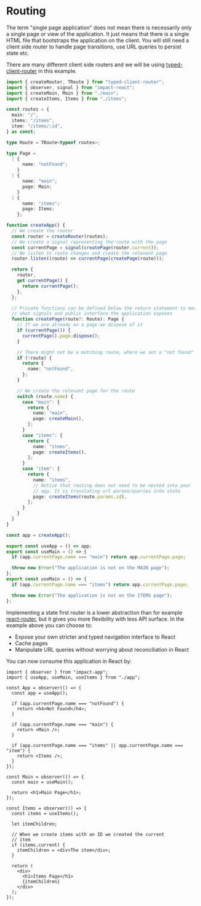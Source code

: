 # Routing

The term "single page application" does not mean there is necessarily only a single page or view of the application. It just means that there is a single HTML file that bootstraps the application on the client. You will still need a client side router to handle page transitions, use URL queries to persist state etc.

There are many different client side routers and we will be using [typed-client-router](https://github.com/christianalfoni/typed-client-router) in this example.

```ts
import { createRouter, TRoute } from "typed-client-router";
import { observer, signal } from "impact-react";
import { createMain, Main } from "./main";
import { createItems, Items } from "./items";

const routes = {
  main: "/",
  items: "/items",
  item: "/items/:id",
} as const;

type Route = TRoute<typeof routes>;

type Page =
  | {
      name: "notFound";
    }
  | {
      name: "main";
      page: Main;
    }
  | {
      name: "items";
      page: Items;
    };

function createApp() {
  // We create the router
  const router = createRouter(routes);
  // We create a signal representing the route with the page
  const currentPage = signal(createPage(router.current));
  // We listen to route changes and create the relevant page
  router.listen((route) => currentPage(createPage(route)));

  return {
    router,
    get currentPage() {
      return currentPage();
    },
  };

  // Private functions can be defined below the return statement to more clearly see
  // what signals and public interface the application exposes
  function createPage(route?: Route): Page {
    // If we are already on a page we dispose of it
    if (currentPage()) {
      currentPage().page.dispose();
    }

    // There might not be a matching route, where we set a "not found" state
    if (!route) {
      return {
        name: "notFound",
      };
    }

    // We create the relevant page for the route
    switch (route.name) {
      case "main": {
        return {
          name: "main",
          page: createMain(),
        };
      }
      case "items": {
        return {
          name: "items",
          page: createItems(),
        };
      }
      case "item": {
        return {
          name: "items",
          // Notice that routing does not need to be nested into your
          // app. It is translating url params/queries into state
          page: createItems(route.params.id),
        };
      }
    }
  }
}

const app = createApp();

export const useApp = () => app;
export const useMain = () => {
  if (app.currentPage.name === "main") return app.currentPage.page;

  throw new Error("The application is not on the MAIN page");
};
export const useMain = () => {
  if (app.currentPage.name === "items") return app.currentPage.page;

  throw new Error("The application is not on the ITEMS page");
};
```

Implementing a state first router is a lower abstraction than for example [react-router](https://reactrouter.com/en/main), but it gives you more flexibility with less API surface. In the example above you can choose to:

- Expose your own stricter and typed navigation interface to React
- Cache pages
- Manipulate URL queries without worrying about reconciliation in React

You can now consume this application in React by:

```tsx
import { observer } from "impact-app";
import { useApp, useMain, useItems } from "./app";

const App = observer(() => {
  const app = useApp();

  if (app.currentPage.name === "notFound") {
    return <h4>Not Found</h4>;
  }

  if (app.currentPage.name === "main") {
    return <Main />;
  }

  if (app.currentPage.name === "items" || app.currentPage.name === "item") {
    return <Items />;
  }
});

const Main = observer(() => {
  const main = useMain();

  return <h1>Main Page</h1>;
});

const Items = observer(() => {
  const items = useItems();

  let itemChildren;

  // When we create items with an ID we created the current
  // item
  if (items.current) {
    itemChildren = <div>The item</div>;
  }

  return (
    <div>
      <h1>Items Page</h1>
      {itemChildren}
    </div>
  );
});
```
